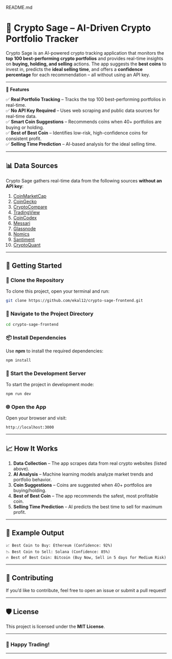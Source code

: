 README.md  

# 🚀 Crypto Sage – AI-Driven Crypto Portfolio Tracker  

Crypto Sage is an AI-powered crypto tracking application that monitors the **top 100 best-performing crypto portfolios** and provides real-time insights on **buying, holding, and selling** actions. The app suggests the **best coins** to invest in, predicts the **ideal selling time**, and offers a **confidence percentage** for each recommendation – all without using an API key.  

---  

🌟 **Features**  

✅ **Real Portfolio Tracking** – Tracks the top 100 best-performing portfolios in real-time.  
✅ **No API Key Required** – Uses web scraping and public data sources for real-time data.  
✅ **Smart Coin Suggestions** – Recommends coins when 40+ portfolios are buying or holding.  
✅ **Best of Best Coin** – Identifies low-risk, high-confidence coins for consistent profit.  
✅ **Selling Time Prediction** – AI-based analysis for the ideal selling time.  

---  

## 📊 **Data Sources**  
Crypto Sage gathers real-time data from the following sources **without an API key**:  
1. [CoinMarketCap](https://coinmarketcap.com/)  
2. [CoinGecko](https://www.coingecko.com/)  
3. [CryptoCompare](https://www.cryptocompare.com/)  
4. [TradingView](https://www.tradingview.com/)  
5. [CoinCodex](https://coincodex.com/)  
6. [Messari](https://messari.io/)  
7. [Glassnode](https://glassnode.com/)  
8. [Nomics](https://nomics.com/)  
9. [Santiment](https://santiment.net/)  
10. [CryptoQuant](https://cryptoquant.com/)  

---  

## 🚀 **Getting Started**  

### **🔄 Clone the Repository**  
To clone this project, open your terminal and run:  
```bash
git clone https://github.com/ekal12/crypto-sage-frontend.git
```

### **📁 Navigate to the Project Directory**  
```bash
cd crypto-sage-frontend
```

### **📦 Install Dependencies**  
Use **npm** to install the required dependencies:  
```bash
npm install
```

### **🏃 Start the Development Server**  
To start the project in development mode:  
```bash
npm run dev
```

### **🌐 Open the App**  
Open your browser and visit:  
```
http://localhost:3000
```

---  

## 📈 **How It Works**  

1. **Data Collection** – The app scrapes data from real crypto websites (listed above).  
2. **AI Analysis** – Machine learning models analyze market trends and portfolio behavior.  
3. **Coin Suggestions** – Coins are suggested when 40+ portfolios are buying/holding.  
4. **Best of Best Coin** – The app recommends the safest, most profitable coin.  
5. **Selling Time Prediction** – AI predicts the best time to sell for maximum profit.  

---  

## 🎯 **Example Output**  
```
📈 Best Coin to Buy: Ethereum (Confidence: 92%)  
📉 Best Coin to Sell: Solana (Confidence: 85%)  
🔥 Best of Best Coin: Bitcoin (Buy Now, Sell in 5 days for Medium Risk)  
```

---  

## 🚀 **Contributing**  
If you’d like to contribute, feel free to open an issue or submit a pull request!  

---  

## 🛡️ **License**  
This project is licensed under the **MIT License**.  

---  

### 🌟 **Happy Trading!**  

---  

